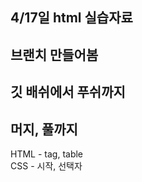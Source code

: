## 4/17일 html 실습자료
## 브랜치 만들어봄
## 깃 배쉬에서 푸쉬까지
<!-- 해당 브랜치에서 풀 하면 해당 브랜치로 밖에 안들어감
ex) 메인에서 A브랜치 풀하면 실행X(깃허브의 메인만 불러와짐) -->
## 머지, 풀까지
HTML - tag, table<br>
CSS - 시작, 선택자